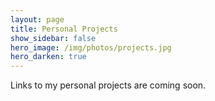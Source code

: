 ```yaml
---
layout: page
title: Personal Projects
show_sidebar: false
hero_image: /img/photos/projects.jpg
hero_darken: true
---
```


Links to my personal projects are coming soon.
